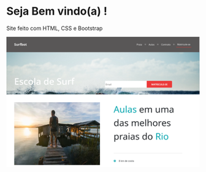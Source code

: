 # Seja Bem vindo(a) !
Site feito com HTML, CSS e Bootstrap

<p style="text-align:center;">
  <img src="./assets/images/site-desktop.png">
</p>